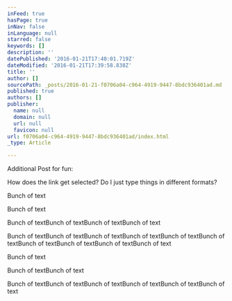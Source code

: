 ```yaml
---
inFeed: true
hasPage: true
inNav: false
inLanguage: null
starred: false
keywords: []
description: ''
datePublished: '2016-01-21T17:40:01.719Z'
dateModified: '2016-01-21T17:39:58.838Z'
title: ''
author: []
sourcePath: _posts/2016-01-21-f0706a04-c964-4919-9447-8bdc936401ad.md
published: true
authors: []
publisher:
  name: null
  domain: null
  url: null
  favicon: null
url: f0706a04-c964-4919-9447-8bdc936401ad/index.html
_type: Article

---
```

Additional Post for fun:

How does the link get selected? Do I just type things in different formats?

Bunch of text

Bunch of text

Bunch of textBunch of textBunch of textBunch of text

Bunch of textBunch of textBunch of textBunch of textBunch of textBunch of textBunch of textBunch of textBunch of textBunch of text

Bunch of text

Bunch of textBunch of text

Bunch of textBunch of textBunch of textBunch of textBunch of textBunch of text